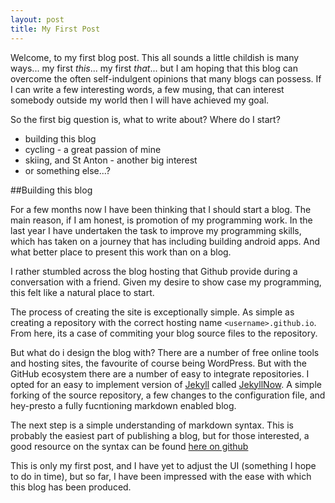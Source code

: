 ```yaml
---
layout: post
title: My First Post
---
```


Welcome, to my first blog post. This all sounds a little childish is many ways... my first *this*... my first *that*... but I am hoping that this blog can overcome the often self-indulgent opinions that many blogs can possess. If I can write a few interesting words, a few musing, that can interest somebody outside my world then I will have achieved my goal. 

So the first big question is, what to write about? Where do I start?

* building this blog
* cycling - a great passion of mine
* skiing, and St Anton - another big interest
* or something else...?

##Building this blog

For a few months now I have been thinking that I should start a blog. The main reason, if I am honest, is promotion of my programming work. In the last year I have undertaken the task to improve my programming skills, which has taken on a journey that has including building android apps. And what better place to present this work than on a blog.

I rather stumbled across the blog hosting that Github provide during a conversation with a friend. Given my desire to show case my programming, this felt like a natural place to start.

The process of creating the site is exceptionally simple. As simple as creating a repository with the correct hosting name `<username>.github.io`. From here, its a case of commiting your blog source files to the repository.

But what do i design the blog with? There are a number of free online tools and hosting sites, the favourite of course being WordPress. But with the GitHub ecosystem there are a number of easy to integrate repositories. I opted for an easy to implement version of [Jekyll](http://jekyllrb.com/) called [JekyllNow](https://github.com/barryclark/jekyll-now). A simple forking of the source repository, a few changes to the configuration file, and hey-presto a fully fucntioning markdown enabled blog.

The next step is a simple understanding of markdown syntax. This is probably the easiest part of publishing a blog, but for those interested, a good resource on the syntax can be found [here on github](https://github.com/adam-p/markdown-here/wiki/Markdown-Cheatsheet) 

This is only my first post, and I have yet to adjust the UI (something I hope to do in time), but so far, I have been impressed with the ease with which this blog has been produced.
